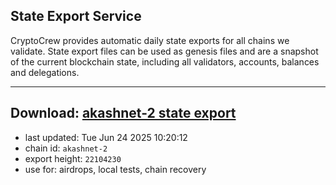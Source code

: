 ## State Export Service
CryptoCrew provides automatic daily state exports for all chains we validate. State export files can be used as genesis files and are a snapshot of the current blockchain state, including all validators, accounts, balances and delegations.

---
**Download: [akashnet-2 state export](https://dl-eu2.ccvalidators.com/SERVICE/akash/akashnet-2_export_22104230.json)**
---

- last updated: Tue Jun 24 2025 10:20:12
- chain id: `akashnet-2`
- export height: `22104230`
- use for: airdrops, local tests, chain recovery
